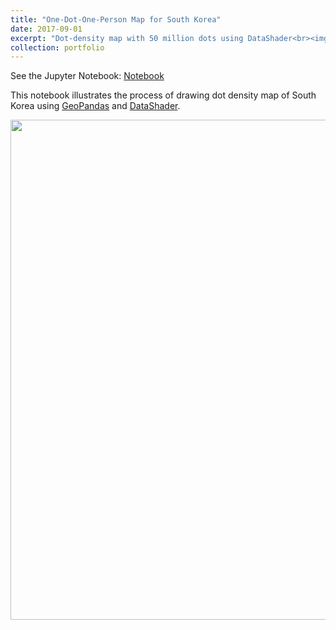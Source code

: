 ```yaml
---
title: "One-Dot-One-Person Map for South Korea"
date: 2017-09-01
excerpt: "Dot-density map with 50 million dots using DataShader<br><img src='https://user-images.githubusercontent.com/3218468/30176851-ca366a1e-93d1-11e7-9da8-a9ddcfdeef84.jpg' width='500'>"
collection: portfolio
---
```


See the Jupyter Notebook:
[Notebook](https://github.com/yonghah/korea-census-2015/tree/master/notebook)

This notebook illustrates the process of drawing dot density map of South Korea 
using [GeoPandas](http://geopandas.org/) and [DataShader](https://github.com/bokeh/datashader).

<div>
	<img width='800' src="https://user-images.githubusercontent.com/3218468/30176851-ca366a1e-93d1-11e7-9da8-a9ddcfdeef84.jpg"/>
</div>
